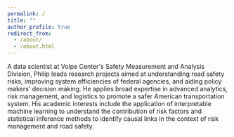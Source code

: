 ```yaml
---
permalink: /
title: ""
author_profile: true
redirect_from: 
  - /about/
  - /about.html
---
```


A data scientist at Volpe Center's Safety Measurement and Analysis Division, Philip leads research projects aimed at understanding road safety risks, improving system efficiencies of federal agencies, and aiding policy makers' decision making. He applies broad expertise in advanced analytics, risk management, and logistics to promote a safer American transportation system. His academic interests include the application of interpretable machine learning to understand the contribution of risk factors and statistical inference methods to identify causal links in the context of risk management and road safety.
